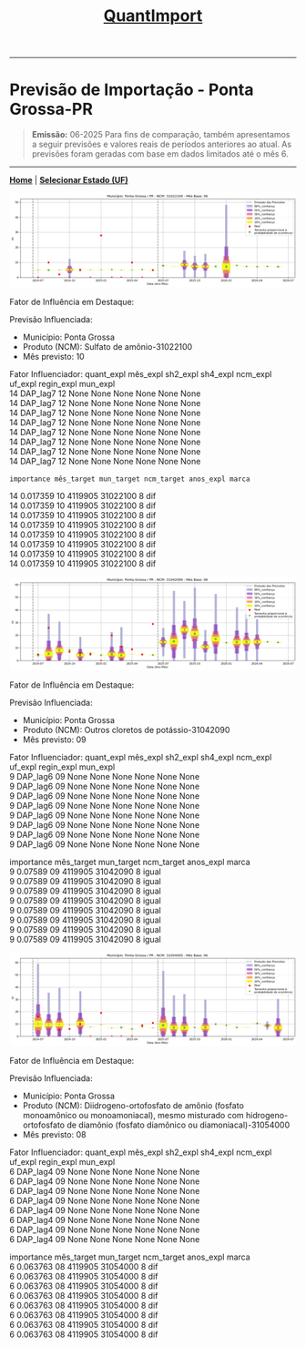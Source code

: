 <header>
    <h1><a href="https://quantimportbrazil.github.io/Sobre/">QuantImport</a></h1>
</header>

---

# Previsão de Importação - Ponta Grossa-PR

> **Emissão:** 06-2025
> Para fins de comparação, também apresentamos a seguir previsões e valores reais de períodos anteriores ao atual.
> As previsões foram geradas com base em dados limitados até o mês 6.

---

**[Home](https://quantimportbrazil.github.io/Sobre/)** | **[Selecionar Estado (UF)](https://quantimportbrazil.github.io/Unidades_Federativas/)**


![Gráfico de Previsão](31022100.png)

Fator de Influência em Destaque:

Previsão Influenciada:
- Município: Ponta Grossa
- Produto (NCM): Sulfato de amônio-31022100 
- Mês previsto: 10

Fator Influenciador:
   quant_expl mês_expl sh2_expl sh4_expl ncm_expl uf_expl regin_expl mun_expl  \
14   DAP_lag7       12     None     None     None    None       None     None   
14   DAP_lag7       12     None     None     None    None       None     None   
14   DAP_lag7       12     None     None     None    None       None     None   
14   DAP_lag7       12     None     None     None    None       None     None   
14   DAP_lag7       12     None     None     None    None       None     None   
14   DAP_lag7       12     None     None     None    None       None     None   
14   DAP_lag7       12     None     None     None    None       None     None   
14   DAP_lag7       12     None     None     None    None       None     None   

    importance mês_target mun_target ncm_target anos_expl marca  
14    0.017359         10    4119905   31022100         8   dif  
14    0.017359         10    4119905   31022100         8   dif  
14    0.017359         10    4119905   31022100         8   dif  
14    0.017359         10    4119905   31022100         8   dif  
14    0.017359         10    4119905   31022100         8   dif  
14    0.017359         10    4119905   31022100         8   dif  
14    0.017359         10    4119905   31022100         8   dif  
14    0.017359         10    4119905   31022100         8   dif  







![Gráfico de Previsão](31042090.png)

Fator de Influência em Destaque:

Previsão Influenciada:
- Município: Ponta Grossa
- Produto (NCM): Outros cloretos de potássio-31042090 
- Mês previsto: 09

Fator Influenciador:
  quant_expl mês_expl sh2_expl sh4_expl ncm_expl uf_expl regin_expl mun_expl  \
9   DAP_lag6       09     None     None     None    None       None     None   
9   DAP_lag6       09     None     None     None    None       None     None   
9   DAP_lag6       09     None     None     None    None       None     None   
9   DAP_lag6       09     None     None     None    None       None     None   
9   DAP_lag6       09     None     None     None    None       None     None   
9   DAP_lag6       09     None     None     None    None       None     None   
9   DAP_lag6       09     None     None     None    None       None     None   
9   DAP_lag6       09     None     None     None    None       None     None   

   importance mês_target mun_target ncm_target anos_expl  marca  
9     0.07589         09    4119905   31042090         8  igual  
9     0.07589         09    4119905   31042090         8  igual  
9     0.07589         09    4119905   31042090         8  igual  
9     0.07589         09    4119905   31042090         8  igual  
9     0.07589         09    4119905   31042090         8  igual  
9     0.07589         09    4119905   31042090         8  igual  
9     0.07589         09    4119905   31042090         8  igual  
9     0.07589         09    4119905   31042090         8  igual  







![Gráfico de Previsão](31054000.png)

Fator de Influência em Destaque:

Previsão Influenciada:
- Município: Ponta Grossa
- Produto (NCM): Diidrogeno-ortofosfato de amônio (fosfato monoamônico ou monoamoniacal), mesmo misturado com hidrogeno-ortofosfato de diamônio (fosfato diamônico ou diamoniacal)-31054000 
- Mês previsto: 08

Fator Influenciador:
  quant_expl mês_expl sh2_expl sh4_expl ncm_expl uf_expl regin_expl mun_expl  \
6   DAP_lag4       09     None     None     None    None       None     None   
6   DAP_lag4       09     None     None     None    None       None     None   
6   DAP_lag4       09     None     None     None    None       None     None   
6   DAP_lag4       09     None     None     None    None       None     None   
6   DAP_lag4       09     None     None     None    None       None     None   
6   DAP_lag4       09     None     None     None    None       None     None   
6   DAP_lag4       09     None     None     None    None       None     None   
6   DAP_lag4       09     None     None     None    None       None     None   

   importance mês_target mun_target ncm_target anos_expl marca  
6    0.063763         08    4119905   31054000         8   dif  
6    0.063763         08    4119905   31054000         8   dif  
6    0.063763         08    4119905   31054000         8   dif  
6    0.063763         08    4119905   31054000         8   dif  
6    0.063763         08    4119905   31054000         8   dif  
6    0.063763         08    4119905   31054000         8   dif  
6    0.063763         08    4119905   31054000         8   dif  
6    0.063763         08    4119905   31054000         8   dif  





